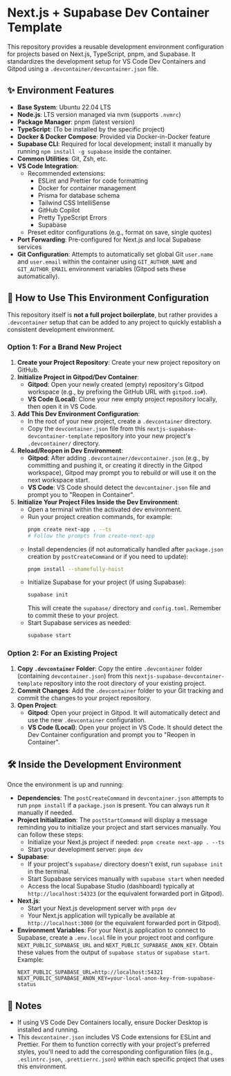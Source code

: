 # Next.js + Supabase Dev Container Template

This repository provides a reusable development environment configuration for projects based on Next.js, TypeScript, pnpm, and Supabase. It standardizes the development setup for VS Code Dev Containers and Gitpod using a `.devcontainer/devcontainer.json` file.

## ✨ Environment Features

- **Base System**: Ubuntu 22.04 LTS
- **Node.js**: LTS version managed via nvm (supports `.nvmrc`)
- **Package Manager**: pnpm (latest version)
- **TypeScript**: (To be installed by the specific project)
- **Docker & Docker Compose**: Provided via Docker-in-Docker feature
- **Supabase CLI**: Required for local development; install it manually by running `npm install -g supabase` inside the container.
- **Common Utilities**: Git, Zsh, etc.
- **VS Code Integration**:
  - Recommended extensions:
    - ESLint and Prettier for code formatting
    - Docker for container management
    - Prisma for database schema
    - Tailwind CSS IntelliSense
    - GitHub Copilot
    - Pretty TypeScript Errors
    - Supabase
  - Preset editor configurations (e.g., format on save, single quotes)
- **Port Forwarding**: Pre-configured for Next.js and local Supabase services
- **Git Configuration**: Attempts to automatically set global Git `user.name` and `user.email` within the container using `GIT_AUTHOR_NAME` and `GIT_AUTHOR_EMAIL` environment variables (Gitpod sets these automatically).

## 🚀 How to Use This Environment Configuration

This repository itself is **not a full project boilerplate**, but rather provides a `.devcontainer` setup that can be added to any project to quickly establish a consistent development environment.

### Option 1: For a Brand New Project

1.  **Create your Project Repository**: Create your new project repository on GitHub.
2.  **Initialize Project in Gitpod/Dev Container**:
    - **Gitpod**: Open your newly created (empty) repository's Gitpod workspace (e.g., by prefixing the GitHub URL with `gitpod.io#`).
    - **VS Code (Local)**: Clone your new empty project repository locally, then open it in VS Code.
3.  **Add This Dev Environment Configuration**:
    - In the root of your new project, create a `.devcontainer` directory.
    - Copy the `devcontainer.json` file from this `nextjs-supabase-devcontainer-template` repository into your new project's `.devcontainer/` directory.
4.  **Reload/Reopen in Dev Environment**:
    - **Gitpod**: After adding `.devcontainer/devcontainer.json` (e.g., by committing and pushing it, or creating it directly in the Gitpod workspace), Gitpod may prompt you to rebuild or will use it on the next workspace start.
    - **VS Code**: VS Code should detect the `devcontainer.json` file and prompt you to "Reopen in Container".
5.  **Initialize Your Project Files Inside the Dev Environment**:
    - Open a terminal within the activated dev environment.
    - Run your project creation commands, for example:
      ```bash
      pnpm create next-app . --ts
      # Follow the prompts from create-next-app
      ```
    - Install dependencies (if not automatically handled after `package.json` creation by `postCreateCommand` or if you need to update):
      ```bash
      pnpm install --shamefully-hoist
      ```
    - Initialize Supabase for your project (if using Supabase):
      ```bash
      supabase init
      ```
      This will create the `supabase/` directory and `config.toml`. Remember to commit these to your project.
    - Start Supabase services as needed:
      ```bash
      supabase start
      ```

### Option 2: For an Existing Project

1.  **Copy `.devcontainer` Folder**: Copy the entire `.devcontainer` folder (containing `devcontainer.json`) from this `nextjs-supabase-devcontainer-template` repository into the root directory of your existing project.
2.  **Commit Changes**: Add the `.devcontainer` folder to your Git tracking and commit the changes to your project repository.
3.  **Open Project**:
    - **Gitpod**: Open your project in Gitpod. It will automatically detect and use the new `.devcontainer` configuration.
    - **VS Code (Local)**: Open your project in VS Code. It should detect the Dev Container configuration and prompt you to "Reopen in Container".

## 🛠️ Inside the Development Environment

Once the environment is up and running:

- **Dependencies**: The `postCreateCommand` in `devcontainer.json` attempts to run `pnpm install` if a `package.json` is present. You can always run it manually if needed.
- **Project Initialization**: The `postStartCommand` will display a message reminding you to initialize your project and start services manually. You can follow these steps:
  - Initialize your Next.js project if needed: `pnpm create next-app . --ts`
  - Start your development server: `pnpm dev`
- **Supabase**:
  - If your project's `supabase/` directory doesn't exist, run `supabase init` in the terminal.
  - Start Supabase services manually with `supabase start` when needed
  - Access the local Supabase Studio (dashboard) typically at `http://localhost:54323` (or the equivalent forwarded port in Gitpod).
- **Next.js**:
  - Start your Next.js development server with `pnpm dev`
  - Your Next.js application will typically be available at `http://localhost:3000` (or the equivalent forwarded port in Gitpod).
- **Environment Variables**: For your Next.js application to connect to Supabase, create a `.env.local` file in your project root and configure `NEXT_PUBLIC_SUPABASE_URL` and `NEXT_PUBLIC_SUPABASE_ANON_KEY`. Obtain these values from the output of `supabase status` or `supabase start`. Example:
  ```env
  NEXT_PUBLIC_SUPABASE_URL=http://localhost:54321
  NEXT_PUBLIC_SUPABASE_ANON_KEY=your-local-anon-key-from-supabase-status
  ```

## 📝 Notes

- If using VS Code Dev Containers locally, ensure Docker Desktop is installed and running.
- This `devcontainer.json` includes VS Code extensions for ESLint and Prettier. For them to function correctly with your project's preferred styles, you'll need to add the corresponding configuration files (e.g., `.eslintrc.json`, `.prettierrc.json`) within each specific project that uses this environment.
